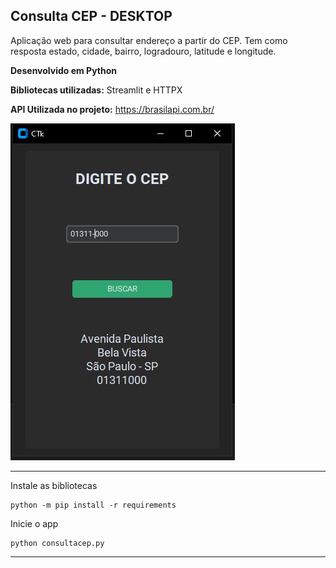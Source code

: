## Consulta CEP - DESKTOP

Aplicação web para consultar endereço a partir do CEP. Tem como resposta estado, cidade, bairro, logradouro, latitude e longitude.

**Desenvolvido em Python**

**Bibliotecas utilizadas:** Streamlit e HTTPX

**API Utilizada no projeto:** https://brasilapi.com.br/

![Screenshot](../img/screenshot-desktop.JPG?raw=true)
<HR>

Instale as bibliotecas

    python -m pip install -r requirements

Inicie o app

    python consultacep.py

<HR>
